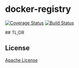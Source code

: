 # docker-registry

[![Coverage Status][coverage-image]][coverage-url]
[![Build Status][build-image]][build-url]

## TL;DR

## License

[Apache License](https://en.wikipedia.org/wiki/Apache_License)

[coverage-image]: https://coveralls.io/repos/docker/docker-registry/badge.png
[coverage-url]: https://coveralls.io/r/docker/docker-registry

[build-image]: https://ci.dockerproject.com/github.com/docker/docker-registry/status.svg?branch=next-generation
[build-url]: https://ci.dockerproject.com/github.com/docker/docker-registry?branch=next-generation


